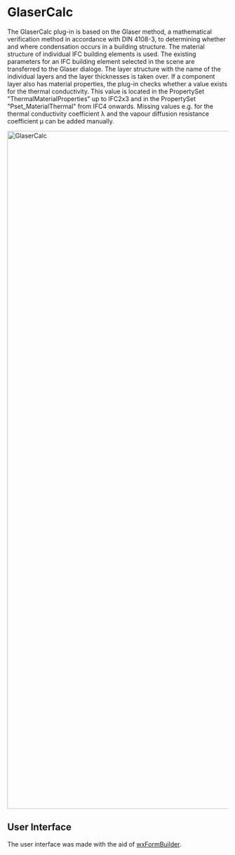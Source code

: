# GlaserCalc
The GlaserCalc plug-in is based on the Glaser method, a mathematical verification method in accordance with DIN 4108-3, to determining whether and where condensation occurs in a building structure. The material structure of individual IFC building elements is used. 
The existing parameters for an IFC building element selected in the scene are transferred to the Glaser dialoge. The layer structure with the name of the individual layers and the layer thicknesses is taken over. If a component layer also has material properties, the plug-in checks whether a value exists for the thermal conductivity. This value is located in the PropertySet "ThermalMaterialProperties" up to IFC2x3 and in the PropertySet "Pset_MaterialThermal" from IFC4 onwards.
Missing values e.g. for the thermal conductivity coefficient λ and the vapour diffusion resistance coefficient μ can be added manually.

<img width="1545" alt="GlaserCalc" src="https://github.com/KIT-IAI/SDM_Plugin_GlaserCalc/assets/7059379/aabe8744-a632-4c61-a47e-38ebc8ae3469">

## User Interface
The user interface was made with the aid of [wxFormBuilder](https://github.com/wxFormBuilder/wxFormBuilder).
